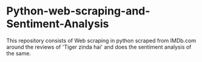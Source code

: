 # Python-web-scraping-and-Sentiment-Analysis
This repository consists of Web scraping in python scraped from IMDb.com around the reviews of 'Tiger zinda hai' and does the sentiment analysis of the same.
